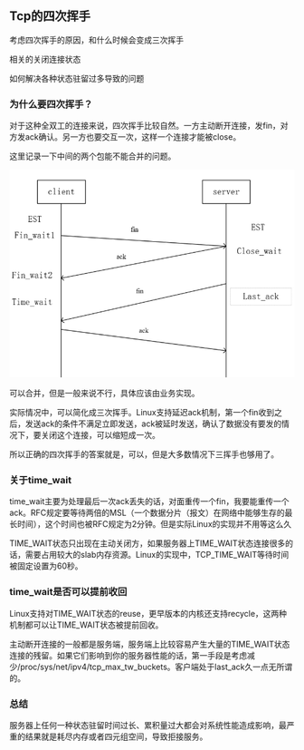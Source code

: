 ## Tcp的四次挥手

考虑四次挥手的原因，和什么时候会变成三次挥手

相关的关闭连接状态

如何解决各种状态驻留过多导致的问题

### 为什么要四次挥手？

对于这种全双工的连接来说，四次挥手比较自然。一方主动断开连接，发fin，对方发ack确认。另一方也要交互一次，这样一个连接才能被close。

这里记录一下中间的两个包能不能合并的问题。

<img src="./Pic/2.png" alt="2" style="zoom:80%;" />

可以合并，但是一般来说不行，具体应该由业务实现。

实际情况中，可以简化成三次挥手。Linux支持延迟ack机制，第一个fin收到之后，发送ack的条件不满足立即发送，ack被延时发送，确认了数据没有要发的情况下，要关闭这个连接，可以缩短成一次。

所以正确的四次挥手的答案就是，可以，但是大多数情况下三挥手也够用了。

### 关于time_wait

time_wait主要为处理最后一次ack丢失的话，对面重传一个fin，我要能重传一个ack。RFC规定要等待两倍的MSL（一个数据分片（报文）在网络中能够生存的最长时间），这个时间也被RFC规定为2分钟。但是实际Linux的实现并不用等这么久

TIME_WAIT状态只出现在主动关闭方，如果服务器上TIME_WAIT状态连接很多的话，需要占用较大的slab内存资源。Linux的实现中，TCP_TIME_WAIT等待时间被固定设置为60秒。

### time_wait是否可以提前收回

Linux支持对TIME_WAIT状态的reuse，更早版本的内核还支持recycle，这两种机制都可以让TIME_WAIT状态被提前回收。

主动断开连接的一般都是服务端，服务端上比较容易产生大量的TIME_WAIT状态连接的残留。如果它们影响到你的服务器性能的话，第一手段是考虑减少/proc/sys/net/ipv4/tcp_max_tw_buckets。客户端处于last_ack久一点无所谓的。

### 总结

服务器上任何一种状态驻留时间过长、累积量过大都会对系统性能造成影响，最严重的结果就是耗尽内存或者四元组空间，导致拒接服务。

